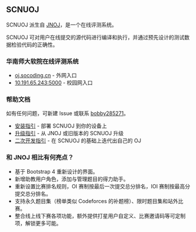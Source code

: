 ## SCNUOJ

SCNUOJ 派生自 [JNOJ](https://github.com/shi-yang/jnoj)，是一个在线评测系统。

SCNUOJ 可对用户在线提交的源代码进行编译和执行，并通过预先设计的测试数据检验代码的正确性。

### 华南师大软院在线评测系统

- [oj.socoding.cn](https://oj.socoding.cn/) - 外网入口
- [10.191.65.243:5000](http://10.191.65.243:5000/) - 校园网入口

### 帮助文档

如有任何问题，可新建 Issue 或联系 [bobby285271](https://github.com/bobby285271)。

- [安装指引](https://socoding.cn/t/topic/353) - 部署 SCNUOJ 到你的设备上
- [升级指引](https://socoding.cn/t/topic/352) - 从 JNOJ 或旧版本的 SCNUOJ 升级
- [二次开发指引](https://socoding.cn/t/topic/351) - 在 SCNUOJ 的基础上迭代出自己的 OJ

### 和 JNOJ 相比有何亮点？

- 基于 Bootstrap 4 重新设计的界面。
- 新增助教用户角色，添加与管理题目的得力助手。
- 重新设置比赛排名规则，OI 赛制按最后一次提交总分排名，IOI 赛制按最高分提交总分排名。
- 支持永久题目集（榜单类似 Codeforces 的补题榜）、限时题目集和站外比赛。
- 整合线上线下赛各项功能，额外提供打星用户自定义、比赛邀请码等可定制项，解锁更多可能。